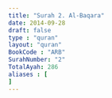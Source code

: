 ```yaml
---
title: "Surah 2. Al-Baqara"
date: 2014-09-28
draft: false
type : "quran"
layout: "quran"
BookCode : "ARB"
SurahNumber: "2"
TotalAyah: 286
aliases : [
]
---
```



